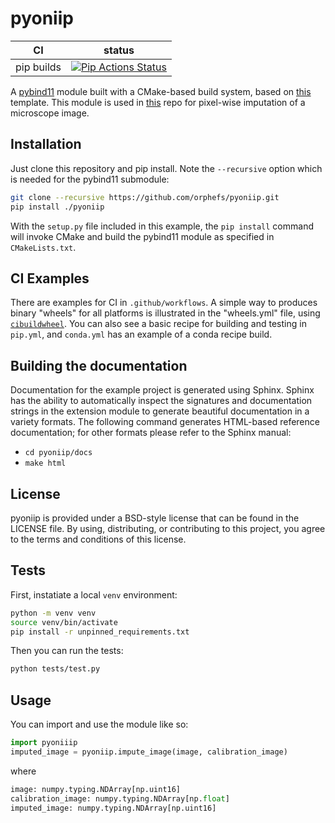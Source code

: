 pyoniip
==============

|      CI              | status |
|----------------------|--------|
| pip builds           | [![Pip Actions Status][actions-pip-badge]][actions-pip-link] |

[actions-badge]:           https://github.com/orphefs/pyoniip/workflows/Tests/badge.svg
[actions-pip-link]:        https://github.com/orphefs/pyoniip/actions?query=workflow%3A%22Pip
[actions-pip-badge]:       https://github.com/orphefs/pyoniip/workflows/Pip/badge.svg

A [pybind11](https://github.com/pybind/pybind11) module built with a
CMake-based build system, based on [this](https://github.com/pybind/cmake_example) template. This module is used in [this](https://github.com/orphefs/oni-image-processing-runner) repo for pixel-wise imputation of a microscope image.

Installation
------------

Just clone this repository and pip install. Note the `--recursive` option which is
needed for the pybind11 submodule:

```bash
git clone --recursive https://github.com/orphefs/pyoniip.git
pip install ./pyoniip
```

With the `setup.py` file included in this example, the `pip install` command will
invoke CMake and build the pybind11 module as specified in `CMakeLists.txt`.

CI Examples
------------

There are examples for CI in `.github/workflows`. A simple way to produces
binary "wheels" for all platforms is illustrated in the "wheels.yml" file,
using [`cibuildwheel`][]. You can also see a basic recipe for building and
testing in `pip.yml`, and `conda.yml` has an example of a conda recipe build.

Building the documentation
------------

Documentation for the example project is generated using Sphinx. Sphinx has the
ability to automatically inspect the signatures and documentation strings in
the extension module to generate beautiful documentation in a variety formats.
The following command generates HTML-based reference documentation; for other
formats please refer to the Sphinx manual:

- `cd pyoniip/docs`
- `make html`

License
-------

pyoniip is provided under a BSD-style license that can be found in the LICENSE
file. By using, distributing, or contributing to this project, you agree to the
terms and conditions of this license.

Tests
---------

First, instatiate a local `venv` environment:

```bash
python -m venv venv
source venv/bin/activate
pip install -r unpinned_requirements.txt
```

Then you can run the tests:

```bash
python tests/test.py
```

## Usage

You can import and use the module like so:

```python
import pyoniiip
imputed_image = pyoniip.impute_image(image, calibration_image)
```

where

```python
image: numpy.typing.NDArray[np.uint16]
calibration_image: numpy.typing.NDArray[np.float]
imputed_image: numpy.typing.NDArray[np.uint16]
```

[`cibuildwheel`]:          https://cibuildwheel.readthedocs.io
